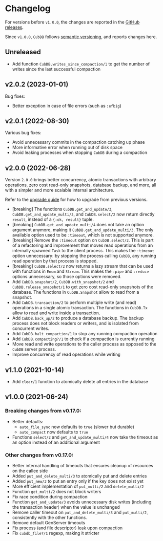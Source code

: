 # Changelog

For versions before `v1.0.0`, the changes are reported in the [GitHub
releases](https://github.com/lucaong/cubdb/releases).

Since `v1.0.0`, `CubDB` follows [semantic versioning](https://semver.org), and
reports changes here.

## Unreleased

  - Add function `CubDB.writes_since_compaction/1` to get the number of writes since the last successful compaction

## v2.0.2 (2023-01-01)

Bug fixes:

  - Better exception in case of file errors (such as `:efbig`)

## v2.0.1 (2022-08-30)

Various bug fixes:

  - Avoid unnecessary commits in the compaction catching up phase
  - More informative error when running out of disk space
  - Avoid leaking processes when stopping `CubDB` during a compaction

## v2.0.0 (2022-06-28)

Version `2.0.0` brings better concurrency, atomic transactions with arbitrary
operations, zero cost read-only snapshots, database backup, and more, all with a
simpler and more scalable internal architecture.

Refer to the [upgrade guide](https://hexdocs.pm/cubdb/upgrading.html) for how to
upgrade from previous versions.

  - [breaking] The functions `CubDB.get_and_update/3`,
    `CubDB.get_and_update_multi/3`, and `CubDB.select/2` now return directly
    `result`, instead of a `{:ok, result}` tuple.
  - [breaking] `CubDB.get_and_update_multi/4` does not take an option argument
    anymore, making it `CubDB.get_and_update_multi/3`. The only available option
    used to be `:timeout`, which is not supported anymore.
  - [breaking] Remove the `:timeout` option on `CubDB.select/2`. This is part of
    a refactoring and improvement that moves read operations from an internally
    spawned `Task` to the client process. This makes the `:timeout` option
    unnecessary: by stopping the process calling `CubDB`, any running read
    operation by that process is stopped.
  - [breaking] `CubDB.select/2` now returns a lazy stream that can be used with
    functions in `Enum` and `Stream`. This makes the `:pipe` and `:reduce`
    options unnecessary, so those options were removed.
  - Add `CubDB.snapshot/2`, `CubDB.with_snapshot/2` and
    `CubDB.release_snapshot/1` to get zero cost read-only snapshots of the
    database. The functions in `CubDB.Snapshot` allow to read from a snapshot.
  - Add `CubDB.transaction/2` to perform multiple write (and read) operations in
    a single atomic transaction. The functions in `CubDB.Tx` allow to read and
    write inside a transaction.
  - Add `CubDB.back_up/2` to produce a database backup. The backup process does
    not block readers or writers, and is isolated from concurrent writes.
  - Add `CubDB.halt_compaction/1` to stop any running compaction operation
  - Add `CubDB.compacting?/1` to check if a compaction is currently running
  - Move read and write operations to the caller process as opposed to the
    `CubDB` server process.
  - Improve concurrency of read operations while writing

## v1.1.0 (2021-10-14)

  - Add `clear/1` function to atomically delete all entries in the database

## v1.0.0 (2021-06-24)

### Breaking changes from v0.17.0:

  - Better defaults:
    * `auto_file_sync` now defaults to `true` (slower but durable)
    * `auto_compact` now defaults to `true`
  - Functions `select/2` and `get_and_update_multi/4` now take the timeout as an option instead of an additional argument

### Other changes from v0.17.0:

  - Better internal handling of timeouts that ensures cleanup of resources on the callee side
  - Added `put_and_delete_multi/3` to atomically put and delete entries
  - Added `put_new/3` to put an entry only if the key does not exist yet
  - More efficient implementation of `put_multi/2` and `delete_multi/2`
  - Function `get_multi/2` does not block writers
  - Fix race condition during compaction
  - Function `get_and_update/3` avoids unnecessary disk writes (including the transaction header) when the value is unchanged
  - Remove caller timeout on `put_and_delete_multi/3` and `put_multi/2`, consistently with the other functions.
  - Remove default GenServer timeouts
  - Fix process (and file descriptor) leak upon compaction
  - Fix `cubdb_file?/1` regexp, making it stricter
